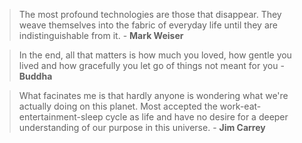 > The most profound technologies are those that disappear. 
> They weave themselves into the fabric of everyday life until they are indistinguishable from it. - **Mark Weiser**


> In the end, all that matters is how much you loved, how gentle you lived and how gracefully you let go of things not meant for you - **Buddha**

> What facinates me is that hardly anyone is wondering what we're actually doing on this planet. Most accepted the work-eat-entertainment-sleep cycle as life and have no desire for a deeper understanding of our purpose in this universe. - **Jim Carrey**
